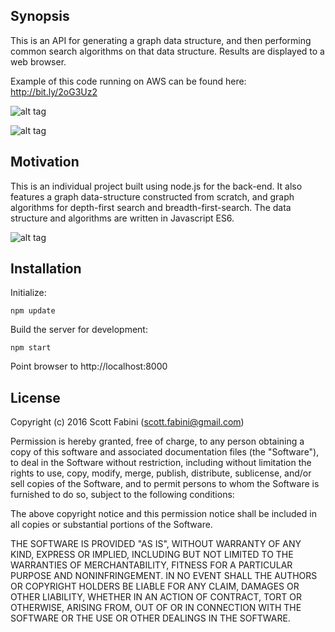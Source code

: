 ## Synopsis

This is an API for generating a graph data structure, and then performing common search algorithms on that data structure. Results are displayed to a web browser.

Example of this code running on AWS can be found here:
http://bit.ly/2oG3Uz2

![alt tag](http://web.cecs.pdx.edu/~sfabini/img/searchAPI.png)

![alt tag](http://web.cecs.pdx.edu/~sfabini/img/searchAPI-result.png)


## Motivation

This is an individual project built using node.js for the back-end. It also features a graph data-structure constructed from scratch, and graph algorithms for depth-first search and breadth-first-search. The data structure and algorithms are written in Javascript ES6.

![alt tag](http://web.cecs.pdx.edu/~sfabini/img/bfs.png)


## Installation
Initialize:
```
npm update
```

Build the server for development:
```
npm start
```

Point browser to http://localhost:8000

## License

Copyright (c) 2016 Scott Fabini (scott.fabini@gmail.com)


Permission is hereby granted, free of charge, to any person obtaining a copy of this software and associated documentation files (the "Software"), to deal in the Software without restriction, including without limitation the rights to use, copy, modify, merge, publish, distribute, sublicense, and/or sell copies of the Software, and to permit persons to whom the Software is furnished to do so, subject to the following conditions:

The above copyright notice and this permission notice shall be included in all copies or substantial portions of the Software.

THE SOFTWARE IS PROVIDED "AS IS", WITHOUT WARRANTY OF ANY KIND, EXPRESS OR IMPLIED, INCLUDING BUT NOT LIMITED TO THE WARRANTIES OF MERCHANTABILITY, FITNESS FOR A PARTICULAR PURPOSE AND NONINFRINGEMENT. IN NO EVENT SHALL THE AUTHORS OR COPYRIGHT HOLDERS BE LIABLE FOR ANY CLAIM, DAMAGES OR OTHER LIABILITY, WHETHER IN AN ACTION OF CONTRACT, TORT OR OTHERWISE, ARISING FROM, OUT OF OR IN CONNECTION WITH THE SOFTWARE OR THE USE OR OTHER DEALINGS IN THE SOFTWARE.
